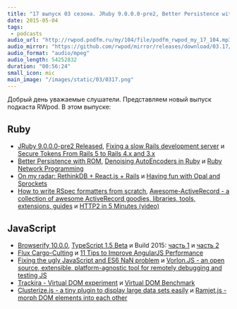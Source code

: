 ```yaml
---
title: "17 выпуск 03 сезона. JRuby 9.0.0.0-pre2, Better Persistence with ROM, HTTP2, Build 2015, Vorlon.JS, Clusterize.js и прочее"
date: 2015-05-04
tags:
 - podcasts
audio_url: "http://rwpod.podfm.ru/my/104/file/podfm_rwpod_my_17_104.mp3"
audio_mirror: "https://github.com/rwpod/mirror/releases/download/03.17/0317.mp3"
audio_format: "audio/mpeg"
audio_length: 54252832
duration: "00:56:24"
small_icon: mic
main_image: "/images/static/03/0317.png"
---
```


Добрый день уважаемые слушатели. Представляем новый выпуск подкаста RWpod. В этом выпуске:

## Ruby

 - [JRuby 9.0.0.0-pre2 Released](http://jruby.org/2015/04/28/jruby-9-0-0-0-pre2.html), [Fixing a slow Rails development server](http://brewhouse.io/blog/2015/04/27/fixing-a-slow-rails-development-server.html) и [Secure Tokens From Rails 5 to Rails 4.x and 3.x](https://coderwall.com/p/kb97gg/secure-tokens-from-rails-5-to-rails-4-x-and-3-x)
 - [Better Persistence with ROM](http://hawkins.io/2015/04/better-persistence-with-rom/), [Denoising AutoEncoders in Ruby](http://www.rubylab.io/2015/04/28/denoising-autoencoder-tutorial/) и [Ruby Network Programming](http://www.blackbytes.info/2015/04/ruby-network-programming/)
 - [On my radar: RethinkDB + React.js + Rails](http://blog.arkency.com/2015/04/on-my-radar-rethinkdb-plus-react-dot-js-plus-rails/) и [Having fun with Opal and Sprockets](http://fazibear.github.io/blog/2015/04/29/having-fun-with-opal-and-sprockets/)
 - [How to write RSpec formatters from scratch](http://rubylogs.com/how-to-write-rspec-formatters-from-scratch/), [Awesome-ActiveRecord - a collection of awesome ActiveRecord goodies, libraries, tools, extensions, guides](https://github.com/planetruby/awesome-activerecord) и [HTTP2 in 5 Minutes (video)](https://www.youtube.com/watch?v=fJ0C4zN5uOQ)

## JavaScript

 - [Browserify 10.0.0](https://github.com/substack/node-browserify/blob/master/changelog.markdown),  [TypeScript 1.5 Beta](http://blogs.msdn.com/b/typescript/archive/2015/04/30/announcing-typescript-1-5-beta.aspx) и Build 2015: [часть 1](http://habrahabr.ru/company/microsoft/blog/257029/) и [часть 2](http://habrahabr.ru/company/microsoft/blog/257083/)
 - [Flux Cargo-Culting](https://medium.com/@cassiozen/flux-cargo-culting-3cae9ff27c0c) и [11 Tips to Improve AngularJS Performance](http://www.alexkras.com/11-tips-to-improve-angularjs-performance/)
 - [Fixing the ugly JavaScript and ES6 NaN problem](http://lucono.com/post/117486285002/fixing-the-ugly-javascript-and-es6-nan-problem) и [Vorlon.JS - an open source, extensible, platform-agnostic tool for remotely debugging and testing JS](http://www.vorlonjs.com/)
 - [Trackira - Virtual DOM experiment](http://trackira.github.io/trackira/) и [Virtual DOM Benchmark](http://vdom-benchmark.github.io/vdom-benchmark/)
 - [Clusterize.js - a tiny plugin to display large data sets easily](http://nexts.github.io/Clusterize.js/) и [Ramjet.js - morph DOM elements into each other](http://www.rich-harris.co.uk/ramjet/)

<!--more-->

